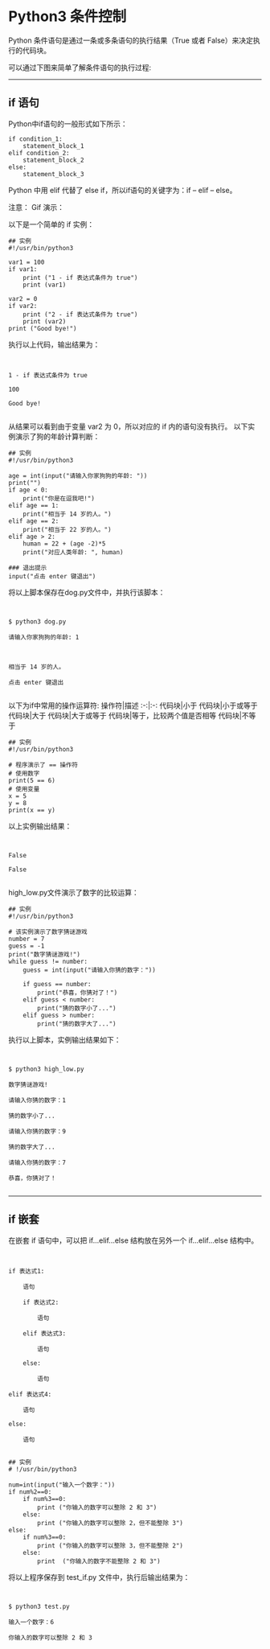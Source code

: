 # Python3 条件控制
Python 条件语句是通过一条或多条语句的执行结果（True 或者 False）来决定执行的代码块。

可以通过下图来简单了解条件语句的执行过程:
  
---
## if 语句
Python中if语句的一般形式如下所示：
```
if condition_1:
    statement_block_1
elif condition_2:
    statement_block_2
else:
    statement_block_3
```

Python 中用 elif 代替了 else if，所以if语句的关键字为：if – elif – else。


注意：
Gif 演示：

以下是一个简单的 if 实例：
```
## 实例
#!/usr/bin/python3
 
var1 = 100
if var1:
    print ("1 - if 表达式条件为 true")
    print (var1)
 
var2 = 0
if var2:
    print ("2 - if 表达式条件为 true")
    print (var2)
print ("Good bye!")
```
执行以上代码，输出结果为：
```

1 - if 表达式条件为 true
100
Good bye!

```
从结果可以看到由于变量 var2 为 0，所以对应的 if 内的语句没有执行。
以下实例演示了狗的年龄计算判断：
```
## 实例
#!/usr/bin/python3
 
age = int(input("请输入你家狗狗的年龄: "))
print("")
if age < 0:
    print("你是在逗我吧!")
elif age == 1:
    print("相当于 14 岁的人。")
elif age == 2:
    print("相当于 22 岁的人。")
elif age > 2:
    human = 22 + (age -2)*5
    print("对应人类年龄: ", human)
 
### 退出提示
input("点击 enter 键退出")
```
将以上脚本保存在dog.py文件中，并执行该脚本：
```

$ python3 dog.py 
请输入你家狗狗的年龄: 1

相当于 14 岁的人。
点击 enter 键退出

```

以下为if中常用的操作运算符:
操作符|描述
:-:|:-:
代码块|小于
代码块|小于或等于
代码块|大于
代码块|大于或等于
代码块|等于，比较两个值是否相等
代码块|不等于
```
## 实例
#!/usr/bin/python3
 
# 程序演示了 == 操作符
# 使用数字
print(5 == 6)
# 使用变量
x = 5
y = 8
print(x == y)
```

以上实例输出结果：

```

False
False

```
high_low.py文件演示了数字的比较运算：
```
## 实例
#!/usr/bin/python3 
 
# 该实例演示了数字猜谜游戏
number = 7
guess = -1
print("数字猜谜游戏!")
while guess != number:
    guess = int(input("请输入你猜的数字："))
 
    if guess == number:
        print("恭喜，你猜对了！")
    elif guess < number:
        print("猜的数字小了...")
    elif guess > number:
        print("猜的数字大了...")
```

执行以上脚本，实例输出结果如下：

```

$ python3 high_low.py 
数字猜谜游戏!
请输入你猜的数字：1
猜的数字小了...
请输入你猜的数字：9
猜的数字大了...
请输入你猜的数字：7
恭喜，你猜对了！

```
---
## if 嵌套

在嵌套 if 语句中，可以把 if...elif...else 结构放在另外一个 if...elif...else 结构中。

```

if 表达式1:
    语句
    if 表达式2:
        语句
    elif 表达式3:
        语句
    else:
        语句
elif 表达式4:
    语句
else:
    语句

```
```
## 实例
# !/usr/bin/python3
 
num=int(input("输入一个数字："))
if num%2==0:
    if num%3==0:
        print ("你输入的数字可以整除 2 和 3")
    else:
        print ("你输入的数字可以整除 2，但不能整除 3")
else:
    if num%3==0:
        print ("你输入的数字可以整除 3，但不能整除 2")
    else:
        print  ("你输入的数字不能整除 2 和 3")
```
将以上程序保存到 test_if.py  文件中，执行后输出结果为：
```

$ python3 test.py 
输入一个数字：6
你输入的数字可以整除 2 和 3

```
